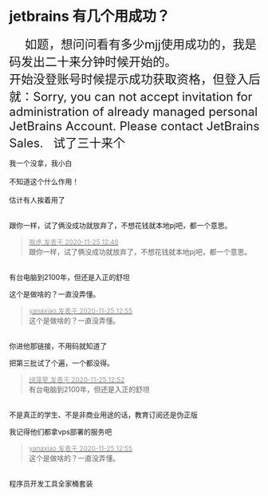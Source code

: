 # jetbrains 有几个用成功？


&nbsp; &nbsp; &nbsp; &nbsp; <font size="5">如题，想问问看有多少mjj使用成功的，我是码发出二十来分钟时候开始的。<br />
开始没登账号时候提示成功获取资格，但登入后就：Sorry, you can not accept invitation for administration of already managed personal JetBrains Account. Please contact JetBrains Sales.&nbsp; &nbsp;试了三十来个<img src="static/image/smiley/yct/021.gif" smilieid="37" border="0" alt="" /> </font>

我一个没拿，我小白<br />
<br />
不知道这个什么作用！<br />
<br />
估计有人挨着用了<br />
<br />
<img src="static/image/smiley/default/lol.gif" smilieid="12" border="0" alt="" /><img src="static/image/smiley/default/lol.gif" smilieid="12" border="0" alt="" /><img src="static/image/smiley/default/lol.gif" smilieid="12" border="0" alt="" />

跟你一样，试了俩没成功就放弃了，不想花钱就本地pj吧，都一个意思。

<div class="quote"><blockquote><font size="2"><a href="https://www.hostloc.com/forum.php?mod=redirect&amp;goto=findpost&amp;pid=9514519&amp;ptid=771179" target="_blank"><font color="#999999">胖虎 发表于 2020-11-25 12:49</font></a></font><br />
跟你一样，试了俩没成功就放弃了，不想花钱就本地pj吧，都一个意思。</blockquote></div><br />
有台电脑到2100年<img src="static/image/smiley/default/lol.gif" smilieid="12" border="0" alt="" />，但还是入正的舒坦

这个是做啥的？一直没弄懂。

<div class="quote"><blockquote><font size="2"><a href="https://www.hostloc.com/forum.php?mod=redirect&amp;goto=findpost&amp;pid=9514557&amp;ptid=771179" target="_blank"><font color="#999999">yanaxiao 发表于 2020-11-25 12:55</font></a></font><br />
这个是做啥的？一直没弄懂。</blockquote></div><br />
你进他那链接，不用码就知道了

把第三批试了个遍，一个都没得。<img src="static/image/smiley/default/mad.gif" smilieid="11" border="0" alt="" />

<div class="quote"><blockquote><font size="2"><a href="https://www.hostloc.com/forum.php?mod=redirect&amp;goto=findpost&amp;pid=9514537&amp;ptid=771179" target="_blank"><font color="#999999">绿菠萝 发表于 2020-11-25 12:52</font></a></font><br />
有台电脑到2100年，但还是入正的舒坦</blockquote></div><br />
不是真正的学生、不是非商业用途的话，教育订阅还是伪正版<img src="static/image/smiley/default/lol.gif" smilieid="12" border="0" alt="" />

我记得他们都拿vps部署的服务吧

<div class="quote"><blockquote><font size="2"><a href="https://www.hostloc.com/forum.php?mod=redirect&amp;goto=findpost&amp;pid=9514557&amp;ptid=771179" target="_blank"><font color="#999999">yanaxiao 发表于 2020-11-25 12:55</font></a></font><br />
这个是做啥的？一直没弄懂。</blockquote></div><br />
程序员开发工具全家桶套装<br />


